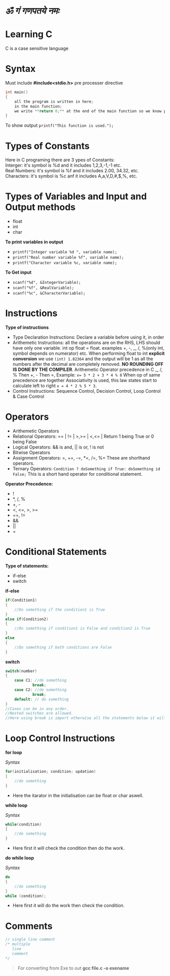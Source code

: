 # **_ॐ गं गणपतये नमः_**

# Learning C

C is a case sensitive language

# Syntax

Must include **#include<stdio.h>** pre processer directive <br>

```c
int main()
{
    all the program is written in here;
    in the main function;
    we write **return 0;** at the end of the main function so we know program runned without errors
}
```

To show output `printf("This function is used.");` <br>

# Types of Constants

Here in C programing there are 3 ypes of Constants: <br>
Interger: it's symbol is %d and it includes 1,2,3,-1,-1 etc. <br>
Real Numbers: it's symbol is %f and it includes 2.00, 34.32, etc. <br>
Characters: it's symbol is %c anf it includes A,a,V,D,#,$,%, etc. <br>

# Types of Variables and Input and Output methods

- float <br>
- int <br>
- char <br>

**To print variables in output**

- `printf("Integer variable %d ", variable name);` <br>
- `printf("Real number variable %f", variable name);`<br>
- `printf("Character variable %c, variable name);`<br>

**To Get input**

- `scanf("%d", &IntegerVariable);` <br>
- `scanf("%f", &RealVariable);` <br>
- `scanf("%c", &CharacterVariable);` <br>

# Instructions

**Type of instructions** <br>

- Type Declaration Instructions: Declare a variable before using it, in order
- Arithemetic Instructions: all the operations are on the RHS, LHS should have only one variable. int op float = float. examples +, -, _, /, %(only int, symbol depends on numerator) etc. When performing float to int **explicit conversion** we use `(int) 1.82364` and the output will be 1 as all the numbers after the decimal are completely removed. **NO ROUNDING OFF IS DONE BY THE COMPILER**. Arithemetic Operator precedence in C _, /, % Then +, - Then =, Example: `x= 5 * 2 + 3 * 4 % 8` When op of same precedence are together Associativity is used, this law states start to calculate left to right `x = 4 * 2 % 5 * 3`.
- Control Instructions: Sequence Control, Decision Control, Loop Control & Case Control

# Operators

- Arithemetic Operators
- Relational Operators: == | != | >,>= | <,<= | Return 1 being True or 0 being False
- Logical Operators: && is and, || is or, ! is not
- Bitwise Operators
- Assignment Operators: =, +=, -=, \*=, /=, %= These are shorthand operators.
- Ternary Operators: ```Condition ? doSomething if True: doSomething id False;``` This is a short hand operator for conditional statement.

**Operator Precedence:**

- !
- \*, /, %
- +, -
- <, <=, >, >=
- ==, !=
- &&
- ||
- =

# Conditional Statements

**Type of statements:**

- if-else
- switch

**if-else**

```c
if(Condition1)
{
    //Do something if the condition1 is True
}
else if(Condition2)
{
    //Do something if condition1 is False and condition2 is True
}
else
{
    //Do something if both conditions are False
}
```
**switch**
```c
switch(number)
{
    case C1: //do something
            break;
    case C2: //do something
            break;
    default: // do something
}
//Cases can be in any order.
//Nested switches are allowed.
//Here using break is import otherwise all the statements below it will be executed until a break is found.

```

# Loop Control Instructions

**for loop**

*Syntax*
```c
for(initialisation; condition; updation)
{
    //do something
}
```
- Here the itarator in the initialisation can be float or char aswell.

**while loop**

*Syntax*
```c
while(condition)
{
    //do something
}
```
- Here first it will check the condition then do the work.

**do while loop**

*Syntax*
```c
do
{
    //do something
}
while (condition);
```
- Here first it will do the work then check the condition.

# Comments
```c
// single line comment
/* multiple
   line
   comment
*/
```

> For converting from Exe to out
> **gcc file.c -o exename**
